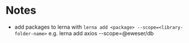 # Notes

- add packages to lerna with `lerna add <package> --scope=<library-folder-name>` e.g. lerna add axios --scope=@eweser/db
